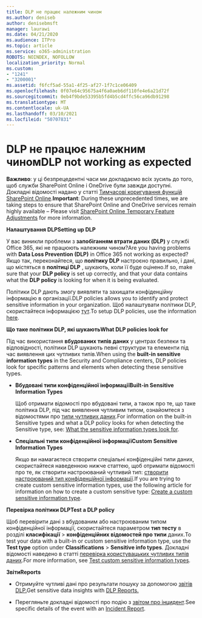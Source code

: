 ```yaml
---
title: DLP не працює належним чином
ms.author: deniseb
author: denisebmsft
manager: laurawi
ms.date: 04/21/2020
ms.audience: ITPro
ms.topic: article
ms.service: o365-administration
ROBOTS: NOINDEX, NOFOLLOW
localization_priority: Normal
ms.custom:
- "1241"
- "3200001"
ms.assetid: f6fcf5ad-55a1-4f25-af27-1f7c1ce06409
ms.openlocfilehash: 0f07e64c95675a4f6a0aeb6df110fe4e6a21d72f
ms.sourcegitcommit: 0eb4f9bde53395b5fd4b5cd4ffc56ca96db91298
ms.translationtype: MT
ms.contentlocale: uk-UA
ms.lasthandoff: 03/10/2021
ms.locfileid: "50707831"
---
```

# <a name="dlp-not-working-as-expected"></a><span data-ttu-id="96bca-102">DLP не працює належним чином</span><span class="sxs-lookup"><span data-stu-id="96bca-102">DLP not working as expected</span></span>

<span data-ttu-id="96bca-103">**Важливо**: у ці безпрецедентні часи ми докладаємо всіх зусиль до того, щоб служби SharePoint Online і OneDrive були завжди доступні. Докладні відомості надано у статті [Тимчасові коригування функцій SharePoint Online](https://aka.ms/ODSPAdjustments).</span><span class="sxs-lookup"><span data-stu-id="96bca-103">**Important**: During these unprecedented times, we are taking steps to ensure that SharePoint Online and OneDrive services remain highly available – Please visit [SharePoint Online Temporary Feature Adjustments](https://aka.ms/ODSPAdjustments) for more information.</span></span>

 <span data-ttu-id="96bca-104">**Налаштування DLP**</span><span class="sxs-lookup"><span data-stu-id="96bca-104">**Setting up DLP**</span></span>

<span data-ttu-id="96bca-105">У вас виникли проблеми з **запобіганням втрати даних (DLP)** у службі Office 365, які не працюють належним чином?</span><span class="sxs-lookup"><span data-stu-id="96bca-105">Are you having problems with **Data Loss Prevention (DLP)** in Office 365 not working as expected?</span></span> <span data-ttu-id="96bca-106">Якщо так, переконайтеся, що **політику DLP** настроєно правильно, і дані, що містяться в **політиці DLP** , шукають, коли її буде оцінено.</span><span class="sxs-lookup"><span data-stu-id="96bca-106">If so, make sure that your **DLP policy** is set up correctly, and that your data contains what the **DLP policy** is looking for when it is being evaluated.</span></span>
  
<span data-ttu-id="96bca-107">Політики DLP дають змогу виявляти та захищати конфіденційну інформацію в організації.</span><span class="sxs-lookup"><span data-stu-id="96bca-107">DLP policies allows you to identify and protect sensitive information in your organization.</span></span> <span data-ttu-id="96bca-108">Щоб налаштувати політики DLP, скористайтеся інформацією [тут](https://docs.microsoft.com/microsoft-365/compliance/create-a-dlp-policy-from-a-template).</span><span class="sxs-lookup"><span data-stu-id="96bca-108">To setup DLP policies, use the information [here](https://docs.microsoft.com/microsoft-365/compliance/create-a-dlp-policy-from-a-template).</span></span>
  
 <span data-ttu-id="96bca-109">**Що таке політики DLP, які шукають**</span><span class="sxs-lookup"><span data-stu-id="96bca-109">**What DLP policies look for**</span></span>
  
<span data-ttu-id="96bca-110">Під час використання **вбудованих типів даних** у центрах безпеки та відповідності, політики DLP шукають певні структури та елементи під час виявлення цих чутливих типів.</span><span class="sxs-lookup"><span data-stu-id="96bca-110">When using the **built-in sensitive information types** in the Security and Compliance centers, DLP policies look for specific patterns and elements when detecting these sensitive types.</span></span>
  
- <span data-ttu-id="96bca-111">**Вбудовані типи конфіденційної інформації**</span><span class="sxs-lookup"><span data-stu-id="96bca-111">**Built-in Sensitive Information Types**</span></span>

    <span data-ttu-id="96bca-112">Щоб отримати відомості про вбудовані типи, а також про те, що таке політика DLP, під час виявлення чутливим типом, ознайомтеся з відомостями про [типи чутливих даних](https://docs.microsoft.com/microsoft-365/compliance/sensitive-information-type-entity-definitions).</span><span class="sxs-lookup"><span data-stu-id="96bca-112">For information on the built-in Sensitive types and what a DLP policy looks for when detecting the Sensitive type, see: [What the sensitive information types look for](https://docs.microsoft.com/microsoft-365/compliance/sensitive-information-type-entity-definitions).</span></span>

- <span data-ttu-id="96bca-113">**Спеціальні типи конфіденційної інформації**</span><span class="sxs-lookup"><span data-stu-id="96bca-113">**Custom Sensitive Information Types**</span></span>

    <span data-ttu-id="96bca-114">Якщо ви намагаєтеся створити спеціальні конфіденційні типи даних, скористайтеся наведенною нижче статтею, щоб отримати відомості про те, як створити настроюваний чутливий тип: [створити настроюваний тип конфіденційної інформації](https://docs.microsoft.com/microsoft-365/compliance/create-a-custom-sensitive-information-type).</span><span class="sxs-lookup"><span data-stu-id="96bca-114">If you are trying to create custom sensitive information types, use the following article for information on how to create a custom sensitive type: [Create a custom sensitive information type](https://docs.microsoft.com/microsoft-365/compliance/create-a-custom-sensitive-information-type).</span></span>

<span data-ttu-id="96bca-115">**Перевірка політики DLP**</span><span class="sxs-lookup"><span data-stu-id="96bca-115">**Test a DLP policy**</span></span>

<span data-ttu-id="96bca-116">Щоб перевірити дані з вбудованим або настроюваним типом конфіденційної інформації, скористайтеся параметром **тип тесту** в розділі **класифікації**  >  **конфіденційних відомостей про типи** даних.</span><span class="sxs-lookup"><span data-stu-id="96bca-116">To test your data with a built-in or custom sensitive information type, use the **Test type** option under **Classifications** > **Sensitive info types**.</span></span> <span data-ttu-id="96bca-117">Докладні відомості наведено в статті [перевірка користувацьких чутливих типів даних](https://docs.microsoft.com/microsoft-365/compliance/create-a-custom-sensitive-information-type#create-custom-sensitive-information-types-in-the-security--compliance-center).</span><span class="sxs-lookup"><span data-stu-id="96bca-117">For more information, see [Test custom sensitive information types](https://docs.microsoft.com/microsoft-365/compliance/create-a-custom-sensitive-information-type#create-custom-sensitive-information-types-in-the-security--compliance-center).</span></span>

 <span data-ttu-id="96bca-118">**Звіти**</span><span class="sxs-lookup"><span data-stu-id="96bca-118">**Reports**</span></span>
  
- <span data-ttu-id="96bca-119">Отримуйте чутливі дані про результати пошуку за допомогою [звітів DLP.](https://docs.microsoft.com/microsoft-365/compliance/data-loss-prevention-policies#dlp-reports)</span><span class="sxs-lookup"><span data-stu-id="96bca-119">Get sensitive data insights with [DLP Reports.](https://docs.microsoft.com/microsoft-365/compliance/data-loss-prevention-policies#dlp-reports)</span></span>

- <span data-ttu-id="96bca-120">Перегляньте докладні відомості про подію з [звітом про інцидент](https://docs.microsoft.com/microsoft-365/compliance/data-loss-prevention-policies#incident-reports).</span><span class="sxs-lookup"><span data-stu-id="96bca-120">See specific details of the event with an [Incident Report](https://docs.microsoft.com/microsoft-365/compliance/data-loss-prevention-policies#incident-reports).</span></span>
